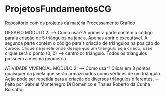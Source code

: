 # ProjetosFundamentosCG
Repositório com os projetos da matéria Processamento Gráfico

DESAFIO MÓDULO 2:
--> Como usar?
A primeira parte contém o código para a criação de 5 triângulos na janela. Apenas abrir o executável.
A segunda parte contém o código para a criação de triângulos na posição do cursos. Clique na janela onde deseja que um triângulo seja criado, esse clique será o ponto (0, 0) --> centro do triângulo. Todos os triângulos possuem a mesma geometria.

ATIVIDADE VIVENCIAL MÓDULO 2:
--> Como usar?
Clicar em 3 pontos quaisquer da janela que serão armazenados como vértices de um triângulo. Ação pode ser repetida para a criação de diversos triângulos diferentes.
                    -- Feito por Gabriel Montenegro Di Domenico e Thales Roberto da Cunha Borsatto
